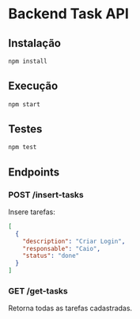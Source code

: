 # Backend Task API

## Instalação

```bash
npm install
```

## Execução

```bash
npm start
```

## Testes

```bash
npm test
```

## Endpoints

### POST /insert-tasks

Insere tarefas:
```json
[
  {
    "description": "Criar Login",
    "responsable": "Caio",
    "status": "done"
  }
]
```

### GET /get-tasks

Retorna todas as tarefas cadastradas.
